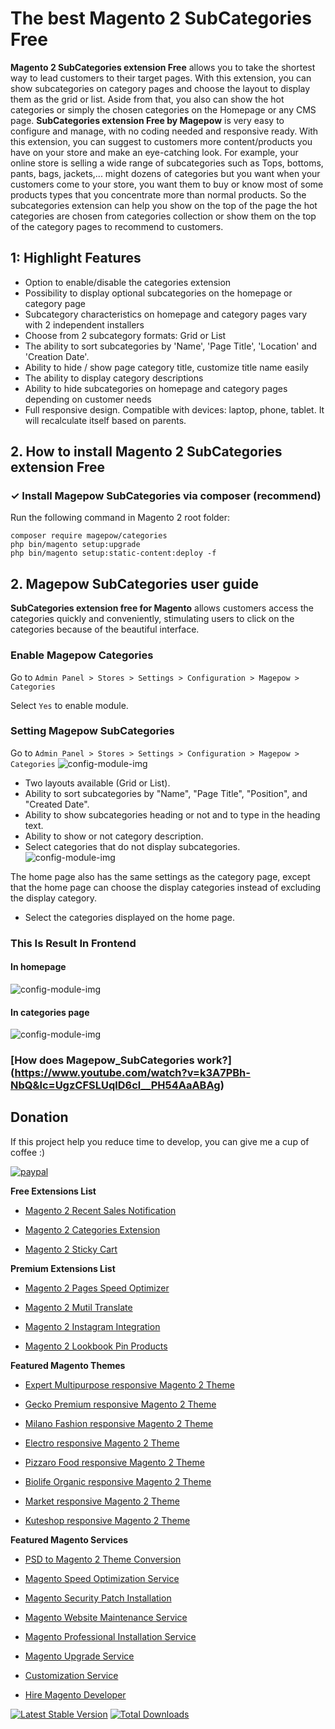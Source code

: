 # The best Magento 2 SubCategories Free
**Magento 2 SubCategories extension Free** allows you to take the shortest way to lead customers to their target pages. With this extension, you can show subcategories on category pages and choose the layout to display them as the grid or list. Aside from that, you also can show the hot categories or simply the chosen categories on the Homepage or any CMS page. 
**SubCategories extension Free by Magepow** is very easy to configure and manage, with no coding needed and responsive ready. With this extension, you can suggest to customers more content/products you have on your store and make an eye-catching look.
For example, your online store is selling a wide range of subcategories such as Tops, bottoms, pants, bags, jackets,... might dozens of categories but you want when your customers come to your store, you want them to buy or know most of some products types that you concentrate more than normal products. So the  subcategories extension can help you show on the top of the page the hot categories are chosen from categories collection or show them on the top of the category pages to recommend to customers.

## 1: Highlight Features
- Option to enable/disable the categories extension
- Possibility to display optional subcategories on the homepage or category page 
- Subcategory characteristics on homepage and category pages vary with 2 independent installers
- Choose from 2 subcategory formats: Grid or List
- The ability to sort subcategories by 'Name', 'Page Title', 'Location' and 'Creation Date'.
- Ability to hide / show page category title, customize title name easily
- The ability to display category descriptions
- Ability to hide subcategories on homepage and category pages depending on customer needs
- Full responsive design. Compatible with devices: laptop, phone, tablet. It will recalculate itself based on parents.
## 2. How to install Magento 2 SubCategories extension Free
### ✓ Install Magepow SubCategories via composer (recommend)
Run the following command in Magento 2 root folder:

```
composer require magepow/categories
php bin/magento setup:upgrade
php bin/magento setup:static-content:deploy -f
```

## 2. Magepow SubCategories user guide
**SubCategories extension free for Magento** allows customers access the categories quickly and conveniently, stimulating users to click on the categories because of the beautiful interface.

### Enable Magepow Categories
Go to `Admin Panel > Stores > Settings > Configuration > Magepow > Categories`

Select `Yes` to enable module.
### Setting Magepow SubCategories
Go to `Admin Panel > Stores > Settings > Configuration > Magepow > Categories`
![config-module-img](https://github.com/magepow/magento2-categories/blob/master/media/backend_config.png)
 * Two layouts available (Grid or List).
 * Ability to sort subcategories by "Name", "Page Title", "Position", and "Created Date".
 * Ability to show subcategories heading or not and to type in the heading text.
 * Ability to show or not category description.
 * Select categories that do not display subcategories.
 ![config-module-img](https://github.com/magepow/magento2-categories/blob/master/media/backend_config.png)
 
 The home page also has the same settings as the category page, except that the home page can choose the display categories instead of excluding the display category.
 * Select the categories displayed on the home page.
### This Is Result In Frontend
#### In homepage
 ![config-module-img](https://github.com/magepow/magento2-categories/blob/master/media/frontend_home.png)
 
#### In categories page
 ![config-module-img](https://github.com/magepow/magento2-categories/blob/master/media/frontend_category.png)
 
### [How does Magepow_SubCategories work?] (https://www.youtube.com/watch?v=k3A7PBh-NbQ&lc=UgzCFSLUqlD6cl__PH54AaABAg)

## Donation

If this project help you reduce time to develop, you can give me a cup of coffee :) 

[![paypal](https://www.paypalobjects.com/en_US/i/btn/btn_donateCC_LG.gif)](https://www.paypal.com/paypalme/alopay)


**Free Extensions List**

* [Magento 2 Recent Sales Notification](https://magepow.com/magento-2-recent-sales-notification.html)

* [Magento 2 Categories Extension](https://magepow.com/magento-categories-extension.html)

* [Magento 2 Sticky Cart](https://magepow.com/magento-sticky-cart.html)

**Premium Extensions List**

* [Magento 2 Pages Speed Optimizer](https://magepow.com/magento-speed-optimizer.html)

* [Magento 2 Mutil Translate](https://magepow.com/magento-multi-translate.html)

* [Magento 2 Instagram Integration](https://magepow.com/magento-2-instagram.html)

* [Magento 2 Lookbook Pin Products](https://magepow.com/lookbook-pin-products.html)

**Featured Magento Themes**

* [Expert Multipurpose responsive Magento 2 Theme](https://1.envato.market/c/1314680/275988/4415?u=https://themeforest.net/item/expert-premium-responsive-magento-2-and-1-support-rtl-magento-2-/21667789)

* [Gecko Premium responsive Magento 2 Theme](https://1.envato.market/c/1314680/275988/4415?u=https://themeforest.net/item/gecko-responsive-magento-2-theme-rtl-supported/24677410)

* [Milano Fashion responsive Magento 2 Theme](https://1.envato.market/c/1314680/275988/4415?u=https://themeforest.net/item/milano-fashion-responsive-magento-1-2-theme/12141971)

* [Electro responsive Magento 2 Theme](https://1.envato.market/c/1314680/275988/4415?u=https://themeforest.net/item/electro-responsive-magento-1-2-theme/17042067)

* [Pizzaro Food responsive Magento 2 Theme](https://1.envato.market/c/1314680/275988/4415?u=https://themeforest.net/item/pizzaro-food-responsive-magento-1-2-theme/19438157)

* [Biolife Organic responsive Magento 2 Theme](https://1.envato.market/c/1314680/275988/4415?u=https://themeforest.net/item/biolife-organic-food-magento-2-theme-rtl-supported/25712510)

* [Market responsive Magento 2 Theme](https://1.envato.market/c/1314680/275988/4415?u=https://themeforest.net/item/market-responsive-magento-2-theme/22997928)

* [Kuteshop responsive Magento 2 Theme](https://1.envato.market/c/1314680/275988/4415?u=https://themeforest.net/item/kuteshop-multipurpose-responsive-magento-1-2-theme/12985435)

**Featured Magento Services**

* [PSD to Magento 2 Theme Conversion](https://magepow.com/psd-to-magento-theme-conversion.html)

* [Magento Speed Optimization Service](https://magepow.com/magento-speed-optimization-service.html)

* [Magento Security Patch Installation](https://magepow.com/magento-security-patch-installation.html)

* [Magento Website Maintenance Service](https://magepow.com/website-maintenance-service.html)

* [Magento Professional Installation Service](https://magepow.com/professional-installation-service.html)

* [Magento Upgrade Service](https://magepow.com/magento-upgrade-service.html)

* [Customization Service](https://magepow.com/customization-service.html)

* [Hire Magento Developer](https://magepow.com/hire-magento-developer.html)

[![Latest Stable Version](https://poser.pugx.org/magepow/categories/v/stable)](https://packagist.org/packages/magepow/categories)
[![Total Downloads](https://poser.pugx.org/magepow/categories/downloads)](https://packagist.org/packages/magepow/categories)


